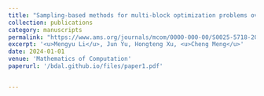 ```yaml
---
title: "Sampling-based methods for multi-block optimization problems over transport polytopes(In press)"
collection: publications
category: manuscripts
permalink: "https://www.ams.org/journals/mcom/0000-000-00/S0025-5718-2024-03989-3/"
excerpt: '<u>Mengyu Li</u>, Jun Yu, Hongteng Xu, <u>Cheng Meng</u>'
date: 2024-01-01
venue: 'Mathematics of Computation'
paperurl: '/bdal.github.io/files/paper1.pdf'


---
```



